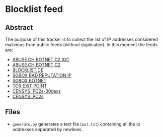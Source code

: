 # Blocklist feed

## Abstract 
The purpose of this tracker is to collect the list of IP addresses considered malicious from public feeds (without duplicated).
In this moment the feeds are:
* [ABUSE.CH BOTNET C2 IOC](https://feodotracker.abuse.ch/downloads/ipblocklist.txt)
* [ABUSE.CH BOTNET C2](https://feodotracker.abuse.ch/downloads/ipblocklist_recommended.txt)
* [BLOCKLIST.DE](https://lists.blocklist.de/lists/all.txt)
* [SGBOX BAD REPUTATION IP](https://download.sgbox.it/dnld/feeds/sgbox_badreputation_ip.txt)
* [SGBOX BOTNET](https://download.sgbox.it/dnld/feeds/sgbox_botnet.txt)
* [TOR EXIT POINT](https://check.torproject.org/torbulkexitlist)
* [CENSYS IPC2s-30days](https://github.com/drb-ra/C2IntelFeeds/blob/master/feeds/IPC2s-30day.csv)
* [CENSYS IPC2s](https://github.com/drb-ra/C2IntelFeeds/blob/master/feeds/IPC2s.csv)

## Files
* ```generate.py``` generates a text file (```out.txt```) containing all the ip addresses separated by newlines.